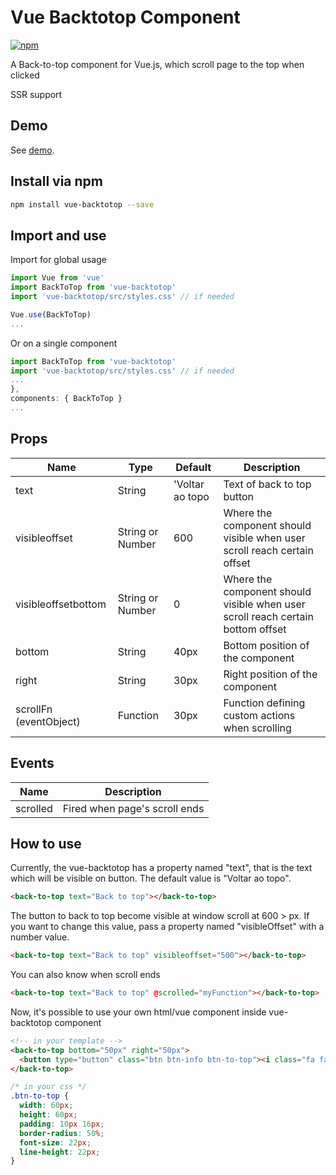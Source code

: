 # Vue Backtotop Component

[![npm](https://img.shields.io/npm/v/vue-backtotop.svg)](https://www.npmjs.com/package/vue-backtotop)

A Back-to-top component for Vue.js, which scroll page to the top when clicked

SSR support

## Demo

See [demo](http://caiofsouza.github.io/vue-backtotop/example).

## Install via npm

```bash
npm install vue-backtotop --save
```

## Import and use

Import for global usage
```javascript
import Vue from 'vue'
import BackToTop from 'vue-backtotop'
import 'vue-backtotop/src/styles.css' // if needed

Vue.use(BackToTop)
...
```

Or on a single component
```javascript
import BackToTop from 'vue-backtotop'
import 'vue-backtotop/src/styles.css' // if needed
...
},
components: { BackToTop }
...
```

## Props

| Name                    | Type             | Default         | Description                                                              |
|-------------------------|------------------|-----------------|--------------------------------------------------------------------------|
| text                    | String           | 'Voltar ao topo | Text of back to top button                                               |
| visibleoffset           | String or Number | 600             | Where the component should visible when user scroll reach certain offset |
| visibleoffsetbottom           | String or Number | 0             | Where the component should visible when user scroll reach certain bottom offset |
| bottom                  | String           | 40px            | Bottom position of the component                                         |
| right                   | String           | 30px            | Right position of the component                                          |
| scrollFn (eventObject)  | Function         | 30px            | Function defining custom actions when scrolling                          |

## Events

| Name                   | Description                                                              |
|------------------------|--------------------------------------------------------------------------|
| scrolled               | Fired when page's scroll ends                                            |

## How to use


Currently, the vue-backtotop has a property named "text", that is the text which will be visible on button. The default value is "Voltar ao topo".

```html
<back-to-top text="Back to top"></back-to-top>
```

The button to back to top become visible at window scroll at 600 > px. If you want to change this value, pass a property named "visibleOffset" with a number value. 

```html
<back-to-top text="Back to top" visibleoffset="500"></back-to-top>
```

You can also know when scroll ends

```html
<back-to-top text="Back to top" @scrolled="myFunction"></back-to-top>
```

Now, it's possible to use your own html/vue component inside vue-backtotop component

```html
<!-- in your template -->
<back-to-top bottom="50px" right="50px">
  <button type="button" class="btn btn-info btn-to-top"><i class="fa fa-chevron-up"></i></button>
</back-to-top>
```

```css
/* in your css */
.btn-to-top {
  width: 60px;
  height: 60px;
  padding: 10px 16px;
  border-radius: 50%;
  font-size: 22px;
  line-height: 22px;
}
```


